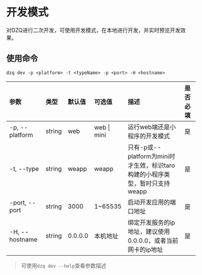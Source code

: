 # 开发模式

对DZQ进行二次开发，可使用开发模式，在本地进行开发，并实时预览开发效果。

## 使用命令
```
dzq dev -p <platform> -t <typeName> -p <port> -H <hostname>
```

| 参数 | 类型 | 默认值 | 可选值 | 描述 | 是否必填 |
| :- | :- | :- | :- | :- | :- |
| -p, --platform | string | web | web \| mini | 运行web端还是小程序的开发模式 | 是 |
| -t, --type | string | weapp | weapp | 只有-p或--platform为mini时才生效，标识taro构建的小程序类型，暂时只支持weapp | 是 |
| -port, --port | string | 3000 | 1~65535 | 启动开发应用的端口地址 | 是 |
| -H, --hostname | string | 0.0.0.0 | 本机地址 | 绑定开发服务的ip地址，建议使用0.0.0.0，或者当前网卡的ip地址 | 是 |

> 可使用`dzq dev --help`查看参数描述

